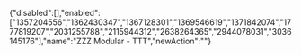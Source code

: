 {"disabled":[],"enabled":["1357204556","1362430347","1367128301","1369546619","1371842074","1777819207","2031255788","2115944312","2638264365","2944078031","3036145176"],"name":"ZZZ Modular - TTT","newAction":""}